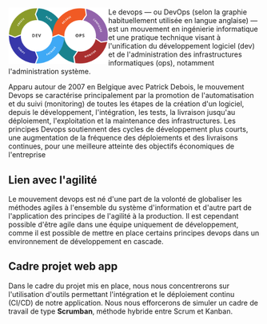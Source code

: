 # <img src="../Devops-toolchain.svg" alt="DevOps" width="200" style="float: left"/>

Le devops — ou DevOps (selon la graphie habituellement utilisée en langue anglaise) — est un mouvement en ingénierie informatique et une pratique technique visant à l'unification du développement logiciel (dev) et de l'administration des infrastructures informatiques (ops), notamment l'administration système.

Apparu autour de 2007 en Belgique avec Patrick Debois, le mouvement Devops se caractérise principalement par la promotion de l'automatisation et du suivi (monitoring) de toutes les étapes de la création d'un logiciel, depuis le développement, l'intégration, les tests, la livraison jusqu'au déploiement, l'exploitation et la maintenance des infrastructures. Les principes Devops soutiennent des cycles de développement plus courts, une augmentation de la fréquence des déploiements et des livraisons continues, pour une meilleure atteinte des objectifs économiques de l'entreprise

## Lien avec l'agilité

Le mouvement devops est né d'une part de la volonté de globaliser les méthodes agiles à l'ensemble du système d'information et d'autre part de l'application des principes de l'agilité à la production. Il est cependant possible d'être agile dans une équipe uniquement de développement, comme il est possible de mettre en place certains principes devops dans un environnement de développement en cascade.

## Cadre projet web app

Dans le cadre du projet mis en place, nous nous concentrerons sur l'utilisation d'outils permettant l'intégration et le déploiement continu (CI/CD) de notre application.
Nous nous efforcerons de simuler un cadre de travail de type **Scrumban**, méthode hybride entre Scrum et Kanban.